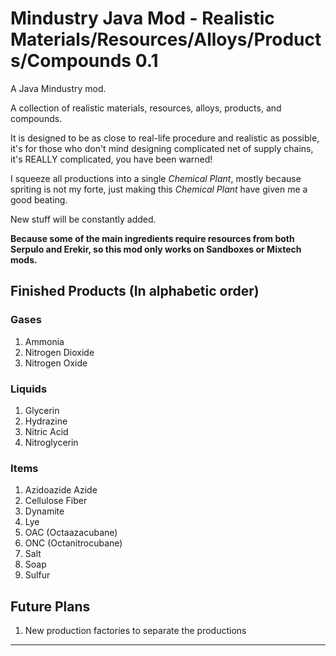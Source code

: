 # Mindustry Java Mod - Realistic Materials/Resources/Alloys/Products/Compounds 0.1
A Java Mindustry mod.

A collection of realistic materials, resources, alloys, products, and compounds.

It is designed to be as close to real-life procedure and realistic as possible, it's for those who don't mind designing complicated net of supply chains, it's REALLY complicated, you have been warned!

I squeeze all productions into a single *Chemical Plant*, mostly because spriting is not my forte, just making this *Chemical Plant* have given me a good beating.

New stuff will be constantly added.

**Because some of the main ingredients require resources from both Serpulo and Erekir, so this mod only works on Sandboxes or Mixtech mods.**

## Finished Products (In alphabetic order)

### Gases

1. Ammonia
2. Nitrogen Dioxide
3. Nitrogen Oxide

### Liquids

1. Glycerin
2. Hydrazine
3. Nitric Acid
4. Nitroglycerin

### Items

1. Azidoazide Azide
2. Cellulose Fiber
3. Dynamite
4. Lye
5. OAC (Octaazacubane)
6. ONC (Octanitrocubane)
7. Salt
8. Soap
9. Sulfur

## Future Plans

1. New production factories to separate the productions
<!--
## Change Logs

*v1.1*
- Add Spore Pod and Sand
- Change Serpulo ore placement to be more random
- Add settings so that you could decide which ore you want to activate<sup>2</sup>
-->
--- 


